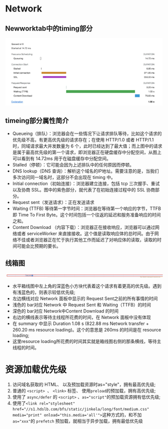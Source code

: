 # Network
## Newworktab中的timing部分
![newwork](/images/network_timing.png)
## timeing部分属性简介
* Queueing（排队）：浏览器会在一些情况下让请求排队等待，比如这个请求的优先级不高，有更高优先级的请求存在；在使用 HTTP/1.0 或者 HTTP/1.1 时，同域请求最大并发数量为 6 个，此时已经达到了最大值；而上图中的请求是属于最高优先级的第一个请求，即浏览器正在硬盘缓存中分配空间，从图上可以看到有 14.72ms 用于在磁盘缓存中分配空间。
* Stalled（停顿）：它可能会因为上述排队中的任何原因而停顿。
* DNS lookup（DNS 查询）：解析这个域名的IP地址。需要注意的是，当我们多次访问同一域名时，这部分不会出现在 timing 中。
* Initial connection（初始连接）：浏览器建立连接，包括 tcp 三次握手、重试以及协商 SSL。图中的紫色部分，就代表了在初始连接过程中的 SSL 协商部分。
* Request sent（发送请求）：正在发送请求
* Waiting (TTFB) 等待第一字节时间：浏览器在等待第一个响应的字节，TTFB 即 Time To First Byte。这个时间包括一个往返的延迟和服务准备响应的时间之和。
* Content Download （内容下载）：浏览器正在接收响应，浏览器可以通过网络或者 serviceWorker 来直接接收。这个值是读取响应体的总时间。由于网络不佳或者浏览器正在忙于执行其他工作而延迟了对响应体的读取，读取的时间可能会比预期的要长。
## 线箱图
![线箱图](/images/xianxiangtu.png)
* 水平箱线图中左上角的深蓝色小方块代表着这个请求有着更高的优先级。遇到有浅蓝色的，则表示较低优先级;
* 左边横线对应 Network 面板中显示的 Request Sent之前的所有事情的时间
* 浅色的 bar对应 Network 中 Request Sent 和 Waiting（TTFB）的时间
* 深色的 bar对应 Network中Content Download 的时间
* 右边的横线表示等待主线程所花费的时间，在 Network 面板中没有体现
* 在 summary 中显示 Duration 1.08 s (822.88 ms Network transfer + 260.20 ms resource loading)。这个的意思是 260ms 的时间是在 resource loading;
* 这里resource loading所花费的时间其实就是箱线图右侧的那条横线，等待主线程的时间。

# 资源加载优先级
1. 访问域名获取的 HTML、 以及预加载资源时as="style"，拥有最高优先级;
2. 普通的 ```<script> ```、 ```<link>``` 标签、 使用```preload```的预加载，拥有高优先级;
3. 使用了 ```async/defer``` 的 ```<script>``` 、```as="script"```的预加载资源拥有低优先级;
4. 使用了```<link rel="stylesheet" href="//s1.hdslb.com/bfs/static/jinkela/long/font/medium.css" media="print" onload="this.media='all'">```这种方式的，和不加 ```as="xxx"```的 ```prefetch``` 预加载，就相当于异步加载，拥有最低优先级